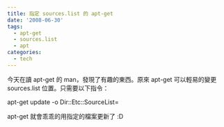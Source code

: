 ```yaml
---
title: 指定 sources.list 的 apt-get
date: '2008-06-30'
tags:
  - apt-get
  - sources.list
  - apt
categories:
  - tech
---
```

今天在讀 apt-get 的 man，發現了有趣的東西。原來 apt-get 可以輕易的變更 sources.list 位置。只需要以下指令：  
  
apt-get update -o Dir::Etc::SourceList=  
  
apt-get 就會乖乖的用指定的檔案更新了 :D